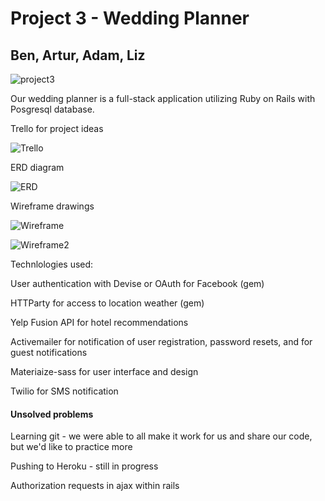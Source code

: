 # Project 3 - Wedding Planner
## Ben, Artur, Adam, Liz


![project3](https://i.imgur.com/ZSJMXns.png)

Our wedding planner is a full-stack application utilizing Ruby on Rails with Posgresql database.

Trello for project ideas

![Trello](https://i.imgur.com/6inSW5W.png)

ERD diagram

![ERD](https://i.imgur.com/5CafcEP.png)

Wireframe drawings

![Wireframe](https://i.imgur.com/YPn7W5L.jpg)

![Wireframe2](https://i.imgur.com/LZgKjkL.jpg)

Technlologies used:

User authentication with Devise or OAuth for Facebook (gem)

HTTParty for access to location weather (gem)

Yelp Fusion API for hotel recommendations

Activemailer for notification of user registration, password resets, and for guest notifications 

Materiaize-sass for user interface and design

Twilio for SMS notification


#### Unsolved problems
Learning git - we were able to all make it work for us and share our code, but we'd like to practice more

Pushing to Heroku - still in progress

Authorization requests in ajax within rails
